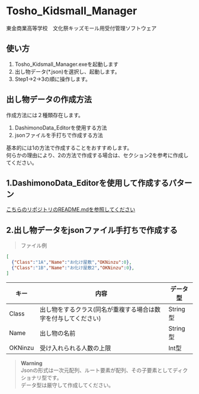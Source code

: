 # Tosho_Kidsmall_Manager
東金商業高等学校　文化祭キッズモール用受付管理ソフトウェア

## 使い方
1. Tosho_Kidsmall_Manager.exeを起動します
2. 出し物データ(*.json)を選択し、起動します。
3. Step1→2→3の順に操作します。

## 出し物データの作成方法
作成方法には２種類存在します。
1. DashimonoData_Editorを使用する方法
2. jsonファイルを手打ちで作成する方法

基本的には1の方法で作成することをおすすめします。  
何らかの理由により、2の方法で作成する場合は、セクション2を参考に作成してください。

## 1.DashimonoData_Editorを使用して作成するパターン

[こちらのリポジトリのREADME.mdを参照してください](https://github.com/ToganeShogyo-IPC/DashimonoData_Editor)

## 2.出し物データをjsonファイル手打ちで作成する
> ファイル例
```json
[
  {"Class":"1A","Name":"お化け屋敷","OKNinzu":0},
  {"Class":"1B","Name":"お化け屋敷2","OKNinzu":0},
]
```
|キー|内容|データ型|
|-|-|-|
|Class|出し物をするクラス(同名が重複する場合は数字を付与してください)|String型|
|Name|出し物の名前|String型|
|OKNinzu|受け入れられる人数の上限|Int型|

> **Warning**  
> Jsonの形式は一次元配列、ルート要素が配列、その子要素としてディクショナリ型です。  
> データ型は厳守して作成してください。
